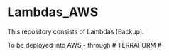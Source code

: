 # Lambdas_AWS

This repository consists of Lambdas (Backup).

To be deployed into AWS - through  # TERRAFORM #
